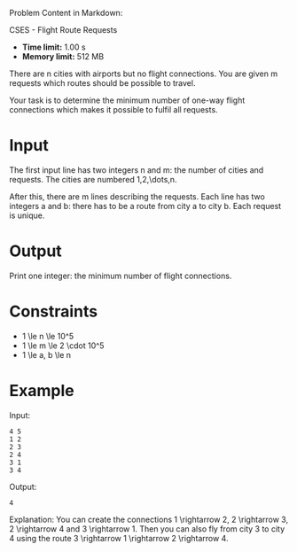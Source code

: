 Problem Content in Markdown:


CSES \- Flight Route Requests




* **Time limit:** 1\.00 s
* **Memory limit:** 512 MB




There are n cities with airports but no flight connections. You are given m requests which routes should be possible to travel.


Your task is to determine the minimum number of one\-way flight connections which makes it possible to fulfil all requests.


Input
=====


The first input line has two integers n and m: the number of cities and requests. The cities are numbered 1,2,\\dots,n.


After this, there are m lines describing the requests. Each line has two integers a and b: there has to be a route from city a to city b. Each request is unique.


Output
======


Print one integer: the minimum number of flight connections.


Constraints
===========


* 1 \\le n \\le 10^5
* 1 \\le m \\le 2 \\cdot 10^5
* 1 \\le a, b \\le n


Example
=======


Input:



```
4 5
1 2
2 3
2 4
3 1
3 4

```

Output:



```
4

```

Explanation: You can create the connections 1 \\rightarrow 2, 2 \\rightarrow 3, 2 \\rightarrow 4 and 3 \\rightarrow 1. Then you can also fly from city 3 to city 4 using the route 3 \\rightarrow 1 \\rightarrow 2 \\rightarrow 4.


 
